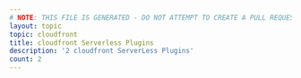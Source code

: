 ```yaml
---
# NOTE: THIS FILE IS GENERATED - DO NOT ATTEMPT TO CREATE A PULL REQUEST TO UPDATE THE DATA. 
layout: topic
topic: cloudfront
title: cloudfront Serverless Plugins
description: '2 cloudfront ServerLess Plugins'
count: 2
---
```

